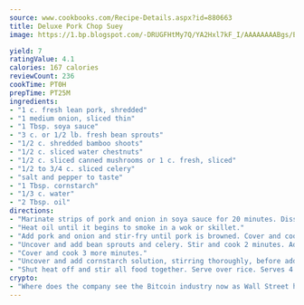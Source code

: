 ```yaml
---
source: www.cookbooks.com/Recipe-Details.aspx?id=880663
title: Deluxe Pork Chop Suey
image: https://1.bp.blogspot.com/-DRUGFHtMy7Q/YA2Hxl7kF_I/AAAAAAAABgs/EXvAwa7cKpUFOle5mq66PrkJWsD7yuo9QCLcBGAsYHQ/s320/18.png

yield: 7
ratingValue: 4.1
calories: 167 calories
reviewCount: 236
cookTime: PT0H
prepTime: PT25M
ingredients:
- "1 c. fresh lean pork, shredded"
- "1 medium onion, sliced thin"
- "1 Tbsp. soya sauce"
- "3 c. or 1/2 lb. fresh bean sprouts"
- "1/2 c. shredded bamboo shoots"
- "1/2 c. sliced water chestnuts"
- "1/2 c. sliced canned mushrooms or 1 c. fresh, sliced"
- "1/2 to 3/4 c. sliced celery"
- "salt and pepper to taste"
- "1 Tbsp. cornstarch"
- "1/3 c. water"
- "2 Tbsp. oil"
directions:
- "Marinate strips of pork and onion in soya sauce for 20 minutes. Dissolve cornstarch in water."
- "Heat oil until it begins to smoke in a wok or skillet."
- "Add pork and onion and stir-fry until pork is browned. Cover and cook 3 more minutes until thoroughly cooked."
- "Uncover and add bean sprouts and celery. Stir and cook 2 minutes. Add rest of ingredients and stir-fry thoroughly."
- "Cover and cook 3 more minutes."
- "Uncover and add cornstarch solution, stirring thoroughly, before adding to the wok."
- "Shut heat off and stir all food together. Serve over rice. Serves 4 to 6."
crypto:
- "Where does the company see the Bitcoin industry now as Wall Street has begun to embrace it and what was the turning point that legitimatized Bitcoin?"
---
```

